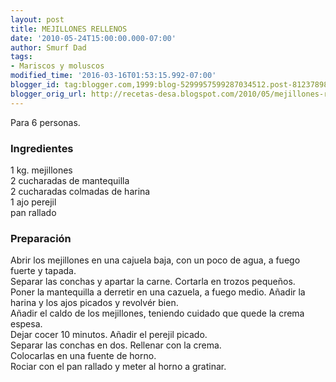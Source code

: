 ```yaml
---
layout: post
title: MEJILLONES RELLENOS
date: '2010-05-24T15:00:00.000-07:00'
author: Smurf Dad
tags:
- Mariscos y moluscos
modified_time: '2016-03-16T01:53:15.992-07:00'
blogger_id: tag:blogger.com,1999:blog-5299957599287034512.post-8123789892248667728
blogger_orig_url: http://recetas-desa.blogspot.com/2010/05/mejillones-rellenos.html
---
```


Para 6 personas.<br><h3>Ingredientes</h3><p>1 kg. mejillones<br/>2 cucharadas de mantequilla<br/>2 cucharadas colmadas de harina<br/>1 ajo perejil<br/>pan rallado</p><h3>Preparaci&oacute;n</h3><p>Abrir los mejillones en una cajuela baja, con un poco de agua, a fuego fuerte y tapada.<br/>Separar las conchas y apartar la carne. Cortarla en trozos peque&ntilde;os.<br/>Poner la mantequilla a derretir en una cazuela, a fuego medio. A&ntilde;adir la harina y los ajos picados y revolv&eacute;r bien.<br/>A&ntilde;adir el caldo de los mejillones, teniendo cuidado que quede la crema espesa.<br/>Dejar cocer 10 minutos. A&ntilde;adir el perejil picado.<br/>Separar las conchas en dos. Rellenar con la crema.<br/>Colocarlas en una fuente de horno.<br/>Rociar con el pan rallado y meter al horno a gratinar.</p>